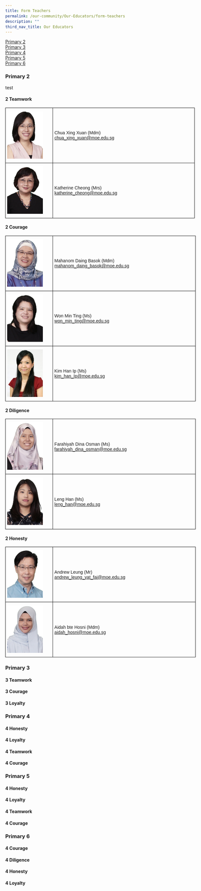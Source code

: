 ```yaml
---
title: Form Teachers
permalink: /our-community/Our-Educators/form-teachers
description: ""
third_nav_title: Our Educators
---
```

<a href="#P2">Primary 2</a>   
<a href="#P3">Primary 3</a>   
<a href="#P4">Primary 4</a>   
<a href="#P5">Primary 5</a>   
<a href="#P6">Primary 6</a>


<h3><a id="P2">Primary 2</a></h3> test

#### 2 Teamwork

<style type="text/css">
.tg  {border-collapse:collapse;border-spacing:0;margin:0px auto;}
.tg td{border-color:black;border-style:solid;border-width:1px;font-family:Arial, sans-serif;font-size:14px;
  overflow:hidden;padding:10px 5px;word-break:normal;}
.tg th{border-color:black;border-style:solid;border-width:1px;font-family:Arial, sans-serif;font-size:14px;
  font-weight:normal;overflow:hidden;padding:10px 5px;word-break:normal;}
.tg .tg-cly1{text-align:left;vertical-align:middle}
.tg .tg-0lax{text-align:left;vertical-align:top}
</style>
<table class="tg" style="undefined;table-layout: fixed; width: 600px">
<colgroup>
<col style="width: 150px">
<col style="width: 450px">
</colgroup>
<tbody>
  <tr>
    <td class="tg-0lax"><img src="/images/21.jpeg"></td>
    <td class="tg-cly1"><span style="font-weight:inherit;font-style:inherit">Chua Xing Xuan (Mdm)</span><br><a href="mailto:chua_xing_xuan@moe.edu.sg" target="_blank" rel="noopener noreferrer"><span style="font-weight:inherit;font-style:inherit">chua_xing_xuan@moe.edu.sg</span></a></td>
  </tr>
  <tr>
    <td class="tg-0lax"><img src="/images/22.jpeg"></td>
    <td class="tg-cly1"><span style="font-weight:inherit;font-style:inherit">Katherine Cheong (Mrs)</span><br><a href="mailto:katherine_cheong@moe.edu.sg" target="_blank" rel="noopener noreferrer"><span style="font-weight:inherit;font-style:inherit">katherine_cheong@moe.edu.sg</span></a></td>
  </tr>
</tbody>
</table>


#### 2 Courage 

<style type="text/css">
.tg  {border-collapse:collapse;border-spacing:0;margin:0px auto;}
.tg td{border-color:black;border-style:solid;border-width:1px;font-family:Arial, sans-serif;font-size:14px;
  overflow:hidden;padding:10px 5px;word-break:normal;}
.tg th{border-color:black;border-style:solid;border-width:1px;font-family:Arial, sans-serif;font-size:14px;
  font-weight:normal;overflow:hidden;padding:10px 5px;word-break:normal;}
.tg .tg-cly1{text-align:left;vertical-align:middle}
.tg .tg-0lax{text-align:left;vertical-align:top}
</style>
<table class="tg" style="undefined;table-layout: fixed; width: 603px">
<colgroup>
<col style="width: 150px">
<col style="width: 453px">
</colgroup>
<tbody>
  <tr>
    <td class="tg-0lax"><img src="/images/23.jpeg"></td>
    <td class="tg-cly1"><span style="font-weight:inherit;font-style:inherit">Mahanom Daing Basok (Mdm)</span><br><a href="mailto:mahanom_daing_basok@moe.edu.sg" target="_blank" rel="noopener noreferrer"><span style="font-weight:inherit;font-style:inherit">mahanom_daing_basok@moe.edu.sg</span></a></td>
  </tr>
  <tr>
    <td class="tg-0lax"><img src="/images/24.jpeg"></td>
    <td class="tg-cly1"><span style="font-weight:inherit;font-style:inherit">Won Min Ting (Ms)</span><br><a href="mailto:	
won_min_ting@moe.edu.sg" target="_blank" rel="noopener noreferrer"><span style="font-weight:inherit;font-style:inherit">	
won_min_ting@moe.edu.sg</span></a></td>
  </tr>
  <tr>
    <td class="tg-0lax"><img src="/images/25.jpeg"></td>
    <td class="tg-cly1"><span style="font-weight:inherit;font-style:inherit">Kim Han Ip (Ms)</span><br><a href="mailto:kim_han_Ip@moe.edu.sg" target="_blank" rel="noopener noreferrer"><span style="font-weight:inherit;font-style:inherit">kim_han_Ip@moe.edu.sg</span></a></td>
  </tr>
</tbody>
</table>

#### 2 Diligence

<style type="text/css">
.tg  {border-collapse:collapse;border-spacing:0;margin:0px auto;}
.tg td{border-color:black;border-style:solid;border-width:1px;font-family:Arial, sans-serif;font-size:14px;
  overflow:hidden;padding:10px 5px;word-break:normal;}
.tg th{border-color:black;border-style:solid;border-width:1px;font-family:Arial, sans-serif;font-size:14px;
  font-weight:normal;overflow:hidden;padding:10px 5px;word-break:normal;}
.tg .tg-cly1{text-align:left;vertical-align:middle}
.tg .tg-0lax{text-align:left;vertical-align:top}
</style>
<table class="tg" style="undefined;table-layout: fixed; width: 603px">
<colgroup>
<col style="width: 150px">
<col style="width: 453px">
</colgroup>
<tbody>
  <tr>
    <td class="tg-0lax"><img src="/images/26.jpeg"></td>
    <td class="tg-cly1"><span style="font-weight:inherit;font-style:inherit">Farahiyah Dina Osman (Ms)</span><br><a href="mailto:farahiyah_dina_osman@moe.edu.sg" target="_blank" rel="noopener noreferrer"><span style="font-weight:inherit;font-style:inherit">farahiyah_dina_osman@moe.edu.sg</span></a><br></td>
  </tr>
  <tr>
    <td class="tg-0lax"><img src="/images/27.jpeg"></td>
    <td class="tg-cly1"><span style="font-weight:400;font-style:normal">Leng Han (Ms)</span><br><a href="mailto:leng_han@moe.edu.sg" target="_blank" rel="noopener noreferrer"><span style="font-weight:inherit;font-style:inherit">leng_han@moe.edu.sg</span></a></td>
  </tr>
</tbody>
</table>

#### 2 Honesty


<style type="text/css">
.tg  {border-collapse:collapse;border-spacing:0;margin:0px auto;}
.tg td{border-color:black;border-style:solid;border-width:1px;font-family:Arial, sans-serif;font-size:14px;
  overflow:hidden;padding:10px 5px;word-break:normal;}
.tg th{border-color:black;border-style:solid;border-width:1px;font-family:Arial, sans-serif;font-size:14px;
  font-weight:normal;overflow:hidden;padding:10px 5px;word-break:normal;}
.tg .tg-cly1{text-align:left;vertical-align:middle}
.tg .tg-0lax{text-align:left;vertical-align:top}
</style>
<table class="tg" style="undefined;table-layout: fixed; width: 603px">
<colgroup>
<col style="width: 150px">
<col style="width: 453px">
</colgroup>
<tbody>
  <tr>
    <td class="tg-0lax"><img src="/images/28.jpeg"></td>
    <td class="tg-cly1"><span style="font-weight:inherit;font-style:inherit">Andrew Leung (Mr)</span><br><a href="mailto:andrew_leung_yat_fai@moe.edu.sg" target="_blank" rel="noopener noreferrer"><span style="font-weight:inherit;font-style:inherit">andrew_leung_yat_fai@moe.edu.sg</span></a></td>
  </tr>
  <tr>
    <td class="tg-0lax"><img src="/images/29.jpeg"></td>
    <td class="tg-cly1"><span style="font-weight:inherit;font-style:inherit">Aidah bte Hosni (Mdm)</span><br><a href="mailto:aidah_hosni@moe.edu.sg" target="_blank" rel="noopener noreferrer"><span style="font-weight:inherit;font-style:inherit">aidah_hosni@moe.edu.sg</span></a></td>
  </tr>
</tbody>
</table>

<a id="P3"><h3>Primary 3</h3></a>

#### 3 Teamwork
#### 3 Courage
#### 3 Loyalty



<a id="P4"><h3>Primary 4</h3></a>

#### 4 Honesty
#### 4 Loyalty
#### 4 Teamwork
#### 4 Courage


<a id="P5"><h3>Primary 5</h3></a>

#### 4 Honesty
#### 4 Loyalty
#### 4 Teamwork
#### 4 Courage


<a id="P6"><h3>Primary 6</h3></a>

#### 4 Courage
#### 4 Diligence
#### 4 Honesty
#### 4 Loyalty